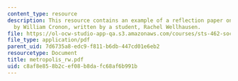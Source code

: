 ```yaml
---
content_type: resource
description: This resource contains an example of a reflection paper on Nature's Metropolis
  by William Cronon, written by a student, Rachel Wellhausen.
file: https://ol-ocw-studio-app-qa.s3.amazonaws.com/courses/sts-462-social-and-political-implications-of-technology-spring-2006/c8af8e858b2cef08b8dafc68af6b991b_metropolis_rw.pdf
file_type: application/pdf
parent_uid: 7d6735a8-edc9-f811-b6db-447cd01e6eb2
resourcetype: Document
title: metropolis_rw.pdf
uid: c8af8e85-8b2c-ef08-b8da-fc68af6b991b
---
```

